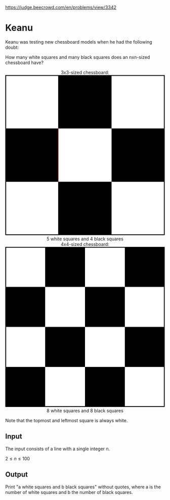 https://judge.beecrowd.com/en/problems/view/3342

# Keanu

Keanu was testing new chessboard models when he had the following doubt:

How many white squares and many black squares does an nxn-sized chessboard have?

<center>3x3-sized chessboard:</center>
<center><img src="imgs/e5edbc4221a7680ac115b6fe74363bf9c706cf9e.png"></center>
<center>5 white squares and 4 black squares</center>

<center>4x4-sized chessboard:</center>
<center><img src="imgs/84e5936920304a54d949d6b846f81a2556261a15.png"></center>
<center>8 white squares and 8 black squares</center>

Note that the topmost and leftmost square is always white.

## Input

The input consists of a line with a single integer n.

$2 \leq n \leq 100$

## Output

Print "a white squares and b black squares" without quotes, where a is the number of white squares and b the number of black squares.
